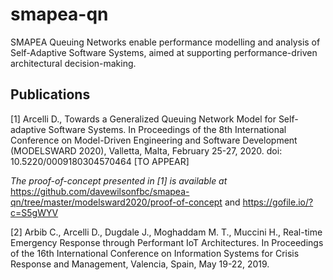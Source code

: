 # smapea-qn
SMAPEA Queuing Networks enable performance modelling and analysis of Self-Adaptive Software Systems, aimed at supporting performance-driven architectural decision-making.

## Publications

[1] Arcelli D., Towards a Generalized Queuing Network Model for Self-adaptive Software Systems. In Proceedings of the 8th International Conference on Model-Driven Engineering and Software Development (MODELSWARD 2020), Valletta, Malta, February 25-27, 2020. doi: 10.5220/0009180304570464 [TO APPEAR]

_The proof-of-concept presented in [1] is available at_
https://github.com/davewilsonfbc/smapea-qn/tree/master/modelsward2020/proof-of-concept and https://gofile.io/?c=S5gWYV

[2] Arbib C., Arcelli D., Dugdale J., Moghaddam M. T., Muccini H., Real-time Emergency Response through Performant IoT Architectures. In Proceedings of the 16th International Conference on Information Systems for Crisis Response and Management, Valencia, Spain, May 19-22, 2019.



